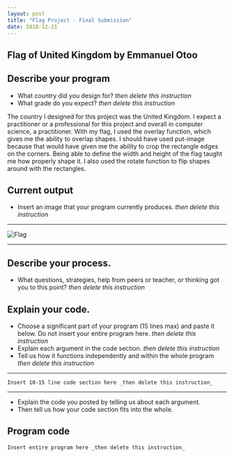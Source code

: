 ```yaml
---
layout: post
title: "Flag Project - Final Submission"
date: 2018-12-21
---
```


## Flag of United Kingdom by Emmanuel Otoo

## Describe your program

-   What country did you design for? _then delete this instruction_
-   What grade do you expect? _then delete this instruction_

The country I designed for this project was the United Kingdom. I expect a practitioner or a professional for this project and overall in computer science, a practitioner. With my flag, I used the overlay function, which gives me the ability to overlap shapes. I should have used put-image because that would have given me the ability to crop the rectangle edges on the corners. Being able to define the width and height of the flag taught me how properly shape it. I also used the rotate function to flip shapes around with the rectangles. 

## Current output

-   Insert an image that your program currently produces. _then delete this instruction_

* * *
![Flag](/images/final-flag.png)
* * *

## Describe your process.

-   What questions, strategies, help from peers or teacher, or thinking got you to this point? _then delete this instruction_

<!--- Delete this comment and add your writing -->


## Explain your code.

-   Choose a significant part of your program (15 lines max) and paste it below. Do not insert your entire program here. _then delete this instruction_
-   Explain each argument in the code section. _then delete this instruction_
-   Tell us how it functions independently and within the whole program _then delete this instruction_

* * *

```
Insert 10-15 line code section here _then delete this instruction_
```

* * *

-   Explain the code you posted by telling us about each argument.
-   Then tell us how your code section fits into the whole.
 
<!--- Delete this comment and add your writing -->


## Program code

```
Insert entire program here _then delete this instruction_
```
